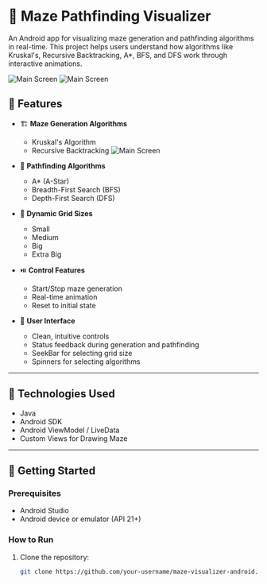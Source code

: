 # 🧩 Maze Pathfinding Visualizer

An Android app for visualizing maze generation and pathfinding algorithms in real-time. This project helps users understand how algorithms like Kruskal's, Recursive Backtracking, A*, BFS, and DFS work through interactive animations.

![Main Screen](screenshots/1.jpg)
![Main Screen](screenshots/3.jpg)

## 📱 Features

- 🏗️ **Maze Generation Algorithms**
  - Kruskal's Algorithm
  - Recursive Backtracking
  ![Main Screen](screenshots/2.jpg)

- 🧭 **Pathfinding Algorithms**
  - A* (A-Star)
  - Breadth-First Search (BFS)
  - Depth-First Search (DFS)

- 📏 **Dynamic Grid Sizes**
  - Small
  - Medium
  - Big
  - Extra Big

- ⏯️ **Control Features**
  - Start/Stop maze generation
  - Real-time animation
  - Reset to initial state

- 🎨 **User Interface**
  - Clean, intuitive controls
  - Status feedback during generation and pathfinding
  - SeekBar for selecting grid size
  - Spinners for selecting algorithms

---

## 🔧 Technologies Used

- Java
- Android SDK
- Android ViewModel / LiveData
- Custom Views for Drawing Maze

---

## 🚀 Getting Started

### Prerequisites

- Android Studio
- Android device or emulator (API 21+)

### How to Run

1. Clone the repository:
   ```bash
   git clone https://github.com/your-username/maze-visualizer-android.git
